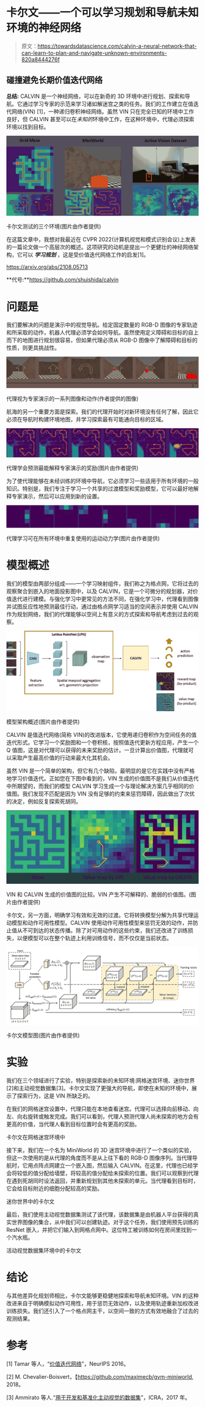 # 卡尔文——一个可以学习规划和导航未知环境的神经网络

> 原文：<https://towardsdatascience.com/calvin-a-neural-network-that-can-learn-to-plan-and-navigate-unknown-environments-820a8444276f>

## 碰撞避免长期价值迭代网络

**总结:** CALVIN 是一个神经网络，可以在新奇的 3D 环境中进行规划、探索和导航。它通过学习专家的示范来学习诸如解迷宫之类的任务。我们的工作建立在值迭代网络(VIN) [1]，一种递归卷积神经网络。虽然 VIN 只在完全已知的环境中工作良好，但 CALVIN 甚至可以在*未知的*环境中工作，在这种环境中，代理必须探索环境以找到目标。

![](img/cd2741ce8707b79a33ab6d70aa3ca5ed.png)

卡尔文测试的三个环境(图片由作者提供)

在这篇文章中，我想对我最近在 CVPR 2022(计算机视觉和模式识别会议)上发表的一篇论文做一个高层次的概述。这项研究的动机是提出一个更健壮的神经网络架构，它可以 ***学习规划*** ，这是受价值迭代网络工作的启发[1]。

<https://arxiv.org/abs/2108.05713>  

**代号:**https://github.com/shuishida/calvin

# 问题是

我们要解决的问题是演示中的视觉导航。给定固定数量的 RGB-D 图像的专家轨迹和所采取的动作，机器人代理必须学会如何导航。虽然使用定义障碍和目标的自上而下的地图进行规划很容易，但如果代理必须从 RGB-D 图像中了解障碍和目标的性质，则更具挑战性。

![](img/516aa0cdee70f80ee3ec1ed865fc64e7.png)

代理视为专家演示的一系列图像和动作(作者提供的图像)

航海的另一个重要方面是探索。我们的代理开始时对新环境没有任何了解，因此它必须在导航时构建环境地图，并学习探索最有可能通向目标的区域。

![](img/d1efa2088c1f2db9b1bc7f40e1af84df.png)

代理学会预测最能解释专家演示的奖励(图片由作者提供)

为了使代理能够在未经训练的环境中导航，它必须学习一些适用于所有环境的一般知识。特别是，我们专注于学习一个共享的过渡模型和奖励模型，它可以最好地解释专家演示，然后可以应用到新的设置。

![](img/cecd7a291545d0b790edc81b93a68304.png)

代理学习可在所有环境中重复使用的运动动力学(图片由作者提供)

# 模型概述

我们的模型由两部分组成——一个学习映射组件，我们称之为格点网，它将过去的观察聚合到嵌入的地面投影图中，以及 CALVIN，它是一个可微分的规划器，对价值迭代进行建模。与强化学习中更常见的方法不同，在强化学习中，代理看到图像并试图反应性地预测最佳行动，通过由格点网学习适当的空间表示并使用 CALVIN 作为规划网络，我们的代理能够以空间上有意义的方式探索和导航考虑到过去的观察。

![](img/233071acfe4aa428cb466910eb8b0396.png)

模型架构概述(图片由作者提供)

CALVIN 是值迭代网络(简称 VIN)的改进版本，它使用递归卷积作为空间任务的值迭代形式。它学习一个奖励图和一个卷积核，按照值迭代更新方程应用，产生一个 Q 值图，这是对代理可以获得的未来奖励的估计。一旦计算出价值图，代理就可以采取产生最高价值的行动来最大化其机会。

虽然 VIN 是一个简单的架构，但它有几个缺陷，最明显的是它在实践中没有严格地学习价值迭代。正如您在下图中看到的，VIN 生成的价值图不是我们从价值迭代中所期望的，而我们的模型 CALVIN 学习生成一个与理论解决方案几乎相同的价值图。我们发现不匹配是因为 VIN 没有足够的约束来惩罚障碍，因此做出了次优的决定，例如反复探索死胡同。

![](img/335af21fdac4495dcc0ab1f4d61ee2da.png)

VIN 和 CALVIN 生成的价值图的比较。VIN 产生不可解释的、脆弱的价值图。(图片由作者提供)

卡尔文，另一方面，明确学习有效和无效的过渡。它将转换模型分解为共享代理运动模型和动作可用性模型。CALVIN 使用动作可用性模型来惩罚无效的动作，并防止值从不可到达的状态传播。除了对可用动作的这些约束，我们还改进了训练损失，以便模型可以在整个轨迹上利用训练信号，而不仅仅是当前状态。

![](img/c7bafc88509981bfb1c0193bb5c60b70.png)

卡尔文模型图(图片由作者提供)

# 实验

我们在三个领域进行了实验，特别是探索新的未知环境:网格迷宫环境、迷你世界[2]和主动视觉数据集[3]。卡尔文实现了更强大的导航，即使在未知的环境中，展示了探索行为，这是 VIN 所缺乏的。

在我们的网格迷宫设置中，代理只能在本地查看迷宫。代理可以选择向前移动、向左、向右旋转或触发完成。我们可以看到，代理人预测代理人尚未探索的地方会有更高的价值，当代理人看到目标位置时会有更高的奖励。

卡尔文在网格迷宫环境中

接下来，我们在一个名为 MiniWorld 的 3D 迷宫环境中进行了一个类似的实验，但这一次使用的是从代理的角度而不是从上往下看的 RGB-D 图像序列。当代理导航时，它用点阵点网建立一个嵌入图，然后输入 CALVIN。在这里，代理也已经学会将较低的值分配给墙壁，将较高的值分配给未探索的位置。我们可以观察到代理在遇到死胡同时设法返回，并重新规划到其他未探索的单元。当代理看到目标时，它会给目标附近的细胞分配较高的奖励。

迷你世界中的卡尔文

最后，我们使用主动视觉数据集测试了该代理，该数据集是由机器人平台获得的真实世界图像的集合，从中我们可以创建轨迹。对于这个任务，我们使用预先训练的 ResNet 嵌入，并把它们输入到网格点网中。这位特工被训练如何在房间里找到一个汽水瓶。

活动视觉数据集环境中的卡尔文

# 结论

与其他差异化规划师相比，卡尔文能够更稳健地探索和导航未知环境。VIN 的这种改进来自于明确模拟动作可用性，用于惩罚无效动作，以及使用轨迹重新加权改进训练损失。我们还引入了一个格点网主干，以空间一致的方式有效地融合了过去的观测结果。

# 参考

[1] Tamar 等人，“[价值迭代网络](https://arxiv.org/abs/1602.02867)”，NeurIPS 2016。

[2] M. Chevalier-Boisvert，【https://github.com/maximecb/gym-miniworld, 2018。

[3] Ammirato 等人.“[用于开发和基准化主动视觉的数据集](https://arxiv.org/abs/1702.08272)”，ICRA，2017 年。